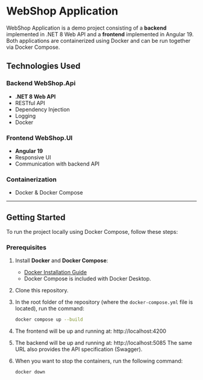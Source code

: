 # WebShop Application

WebShop Application is a demo project consisting of a **backend** implemented in .NET 8 Web API and a **frontend** implemented in Angular 19. Both applications are containerized using Docker and can be run together via Docker Compose.

## Technologies Used

### Backend WebShop.Api
- **.NET 8 Web API**
- RESTful API
- Dependency Injection
- Logging
- Docker

### Frontend WebShop.UI
- **Angular 19**
- Responsive UI
- Communication with backend API

### Containerization
- Docker & Docker Compose

---

## Getting Started

To run the project locally using Docker Compose, follow these steps:

### Prerequisites
1. Install **Docker** and **Docker Compose**:
   - [Docker Installation Guide](https://docs.docker.com/get-docker/)
   - Docker Compose is included with Docker Desktop.

2. Clone this repository.

3. In the root folder of the repository (where the `docker-compose.yml` file is located), run the command:
   ```bash
   docker compose up --build
4. The frontend will be up and running at: http://localhost:4200
5. The backend will be up and running at: http://localhost:5085
   The same URL also provides the API specification (Swagger).
6. When you want to stop the containers, run the following command:
   ```bash
   docker down
 
